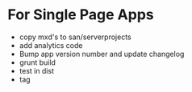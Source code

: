 For Single Page Apps
====================
- copy mxd's to san/serverprojects
- add analytics code
- Bump app version number and update changelog
- grunt build
- test in dist
- tag